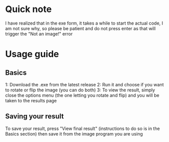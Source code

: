 # Quick note
I have realized that in the exe form, it takes a while to start the actual code, I am not sure why, so please be patient and do not press enter as that will trigger the "Not an image!" error
# Usage guide
## Basics
1: Download the .exe from the latest release
2: Run it and choose if you want to rotate or flip the image (you can do both)
3: To view the result, simply close the options menu (the one letting you rotate and flip) and you will be taken to the results page
## Saving your result
To save your result, press "View final result" (instructions to do so is in the Basics section) then save it from the image program you are using
